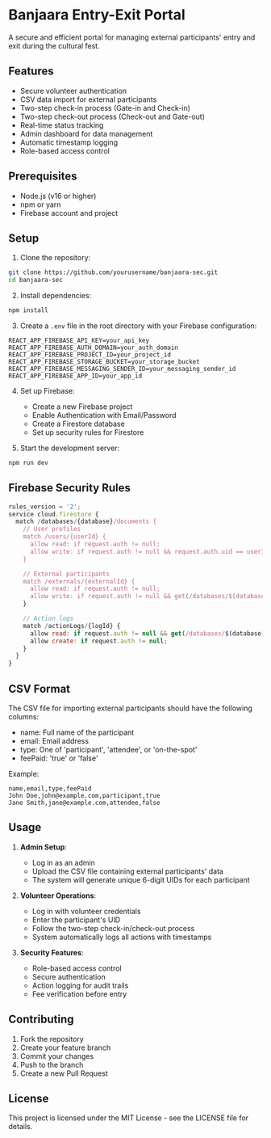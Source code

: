# Banjaara Entry-Exit Portal

A secure and efficient portal for managing external participants' entry and exit during the cultural fest.

## Features

- Secure volunteer authentication
- CSV data import for external participants
- Two-step check-in process (Gate-in and Check-in)
- Two-step check-out process (Check-out and Gate-out)
- Real-time status tracking
- Admin dashboard for data management
- Automatic timestamp logging
- Role-based access control

## Prerequisites

- Node.js (v16 or higher)
- npm or yarn
- Firebase account and project

## Setup

1. Clone the repository:

```bash
git clone https://github.com/yourusername/banjaara-sec.git
cd banjaara-sec
```

2. Install dependencies:

```bash
npm install
```

3. Create a `.env` file in the root directory with your Firebase configuration:

```env
REACT_APP_FIREBASE_API_KEY=your_api_key
REACT_APP_FIREBASE_AUTH_DOMAIN=your_auth_domain
REACT_APP_FIREBASE_PROJECT_ID=your_project_id
REACT_APP_FIREBASE_STORAGE_BUCKET=your_storage_bucket
REACT_APP_FIREBASE_MESSAGING_SENDER_ID=your_messaging_sender_id
REACT_APP_FIREBASE_APP_ID=your_app_id
```

4. Set up Firebase:

   - Create a new Firebase project
   - Enable Authentication with Email/Password
   - Create a Firestore database
   - Set up security rules for Firestore

5. Start the development server:

```bash
npm run dev
```

## Firebase Security Rules

```javascript
rules_version = '2';
service cloud.firestore {
  match /databases/{database}/documents {
    // User profiles
    match /users/{userId} {
      allow read: if request.auth != null;
      allow write: if request.auth != null && request.auth.uid == userId;
    }

    // External participants
    match /externals/{externalId} {
      allow read: if request.auth != null;
      allow write: if request.auth != null && get(/databases/$(database)/documents/users/$(request.auth.uid)).data.role == 'admin';
    }

    // Action logs
    match /actionLogs/{logId} {
      allow read: if request.auth != null && get(/databases/$(database)/documents/users/$(request.auth.uid)).data.role == 'admin';
      allow create: if request.auth != null;
    }
  }
}
```

## CSV Format

The CSV file for importing external participants should have the following columns:

- name: Full name of the participant
- email: Email address
- type: One of 'participant', 'attendee', or 'on-the-spot'
- feePaid: 'true' or 'false'

Example:

```csv
name,email,type,feePaid
John Doe,john@example.com,participant,true
Jane Smith,jane@example.com,attendee,false
```

## Usage

1. **Admin Setup**:

   - Log in as an admin
   - Upload the CSV file containing external participants' data
   - The system will generate unique 6-digit UIDs for each participant

2. **Volunteer Operations**:

   - Log in with volunteer credentials
   - Enter the participant's UID
   - Follow the two-step check-in/check-out process
   - System automatically logs all actions with timestamps

3. **Security Features**:
   - Role-based access control
   - Secure authentication
   - Action logging for audit trails
   - Fee verification before entry

## Contributing

1. Fork the repository
2. Create your feature branch
3. Commit your changes
4. Push to the branch
5. Create a new Pull Request

## License

This project is licensed under the MIT License - see the LICENSE file for details.
